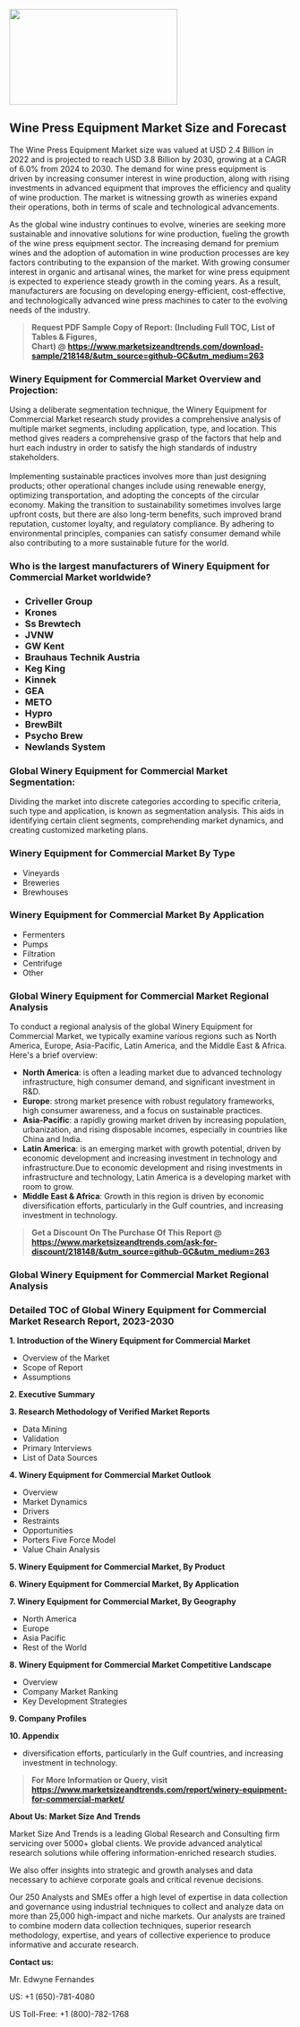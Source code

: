 <p><img class="alignnone size-medium wp-image-20088" src="https://ffe5etoiles.com/wp-content/uploads/2024/12/MST1-300x171.png" alt="" width="300" height="171" /></p><h2>Wine Press Equipment Market Size and Forecast</h2><p>The Wine Press Equipment Market size was valued at USD 2.4 Billion in 2022 and is projected to reach USD 3.8 Billion by 2030, growing at a CAGR of 6.0% from 2024 to 2030. The demand for wine press equipment is driven by increasing consumer interest in wine production, along with rising investments in advanced equipment that improves the efficiency and quality of wine production. The market is witnessing growth as wineries expand their operations, both in terms of scale and technological advancements.</p><p>As the global wine industry continues to evolve, wineries are seeking more sustainable and innovative solutions for wine production, fueling the growth of the wine press equipment sector. The increasing demand for premium wines and the adoption of automation in wine production processes are key factors contributing to the expansion of the market. With growing consumer interest in organic and artisanal wines, the market for wine press equipment is expected to experience steady growth in the coming years. As a result, manufacturers are focusing on developing energy-efficient, cost-effective, and technologically advanced wine press machines to cater to the evolving needs of the industry.</p></p><blockquote id="" class=""><strong>Request PDF Sample Copy of Report: (Including Full TOC, List of Tables &amp; Figures, Chart)&nbsp;@&nbsp;<strong><a href="https://www.marketsizeandtrends.com/download-sample/218148/&utm_source=github-GC&utm_medium=263" target="_blank">https://www.marketsizeandtrends.com/download-sample/218148/&utm_source=github-GC&utm_medium=263</a></strong></strong></blockquote><h3 id="" class="">Winery Equipment for Commercial Market&nbsp;Overview and Projection:</h3><p id="" class="">Using a deliberate segmentation technique, the Winery Equipment for Commercial Market research study provides a comprehensive analysis of multiple market segments, including application, type, and location. This method gives readers a comprehensive grasp of the factors that help and hurt each industry in order to satisfy the high standards of industry stakeholders. <br /> <br />Implementing sustainable practices involves more than just designing products; other operational changes include using renewable energy, optimizing transportation, and adopting the concepts of the circular economy. Making the transition to sustainability sometimes involves large upfront costs, but there are also long-term benefits, such improved brand reputation, customer loyalty, and regulatory compliance. By adhering to environmental principles, companies can satisfy consumer demand while also contributing to a more sustainable future for the world.</p><h3 id="" class="">Who is the largest manufacturers of&nbsp;Winery Equipment for Commercial Market worldwide?</h3><h3 class=""><p><ul><li>Criveller Group </li><li> Krones </li><li> Ss Brewtech </li><li> JVNW </li><li> GW Kent </li><li> Brauhaus Technik Austria </li><li> Keg King </li><li> Kinnek </li><li> GEA </li><li> METO </li><li> Hypro </li><li> BrewBilt </li><li> Psycho Brew </li><li> Newlands System</li></ul></p></h3><h3 id="" class="">Global&nbsp;Winery Equipment for Commercial Market Segmentation:</h3><p id="" class="">Dividing the market into discrete categories according to specific criteria, such type and application, is known as segmentation analysis. This aids in identifying certain client segments, comprehending market dynamics, and creating customized marketing plans.</p><h3 id="" class="">Winery Equipment for Commercial Market&nbsp;By Type</h3><p><p><ul><li>Vineyards</li><li> Breweries</li><li> Brewhouses</p></li></ul></p></p><h3 id="" class="">Winery Equipment for Commercial Market&nbsp;By Application</h3><p class=""><p><ul><li>Fermenters</li><li> Pumps</li><li> Filtration</li><li> Centrifuge</li><li> Other</li></ul></p></p><h3 id="" class="">Global Winery Equipment for Commercial Market Regional Analysis</h3><p id="" class="">To conduct a regional analysis of the global Winery Equipment for Commercial Market, we typically examine various regions such as North America, Europe, Asia-Pacific, Latin America, and the Middle East &amp; Africa. Here's a brief overview:</p><ul><li><strong>North America</strong>: is often a leading market due to advanced technology infrastructure, high consumer demand, and significant investment in R&amp;D.</li><li><strong>Europe</strong>: strong market presence with robust regulatory frameworks, high consumer awareness, and a focus on sustainable practices.</li><li><strong>Asia-Pacific</strong>: a rapidly growing market driven by increasing population, urbanization, and rising disposable incomes, especially in countries like China and India.</li><li><strong>Latin America</strong>: is an emerging market with growth potential, driven by economic development and increasing investment in technology and infrastructure.Due to economic development and rising investments in infrastructure and technology, Latin America is a developing market with room to grow.</li><li><strong>Middle East &amp; Africa</strong>: Growth in this region is driven by economic diversification efforts, particularly in the Gulf countries, and increasing investment in technology.</li></ul><blockquote id="" class=""><strong>Get a Discount On The Purchase Of This Report @ <strong><a href="https://www.marketsizeandtrends.com/ask-for-discount/218148/&utm_source=github-GC&utm_medium=263" target="_blank">https://www.marketsizeandtrends.com/ask-for-discount/218148/&utm_source=github-GC&utm_medium=263</a></strong></strong></blockquote><h3 id="" class="">Global Winery Equipment for Commercial Market Regional Analysis</h3><h3 id="" class="">Detailed TOC of Global Winery Equipment for Commercial Market Research Report, 2023-2030</h3><p id="" class=""><strong>1. Introduction of the Winery Equipment for Commercial Market</strong></p><ul><li>Overview of the Market</li><li>Scope of Report</li><li>Assumptions</li></ul><p id="" class=""><strong>2. Executive Summary</strong></p><p id="" class=""><strong>3. Research Methodology of Verified Market Reports</strong></p><ul><li>Data Mining</li><li>Validation</li><li>Primary Interviews</li><li>List of Data Sources</li></ul><p id="" class=""><strong>4. Winery Equipment for Commercial Market Outlook</strong></p><ul><li>Overview</li><li>Market Dynamics</li><li>Drivers</li><li>Restraints</li><li>Opportunities</li><li>Porters Five Force Model</li><li>Value Chain Analysis</li></ul><p id="" class=""><strong>5. Winery Equipment for Commercial Market, By Product</strong></p><p id="" class=""><strong>6. Winery Equipment for Commercial Market, By Application</strong></p><p id="" class=""><strong>7. Winery Equipment for Commercial Market, By Geography</strong></p><ul><li>North America</li><li>Europe</li><li>Asia Pacific</li><li>Rest of the World</li></ul><p id="" class=""><strong>8. Winery Equipment for Commercial Market Competitive Landscape</strong></p><ul><li>Overview</li><li>Company Market Ranking</li><li>Key Development Strategies</li></ul><p id="" class=""><strong>9. Company Profiles</strong></p><p id="" class=""><strong>10. Appendix</strong></p><ul><li>diversification efforts, particularly in the Gulf countries, and increasing investment in technology.</li></ul><blockquote id="" class=""><strong>For More Information or Query, visit <strong><strong><a href="https://www.marketsizeandtrends.com/report/winery-equipment-for-commercial-market/" target="_blank">https://www.marketsizeandtrends.com/report/winery-equipment-for-commercial-market/</a></strong></strong></strong></blockquote><p id="" class=""><strong>About Us: Market Size And Trends</strong></p><p id="" class="">Market Size And Trends is a leading Global Research and Consulting firm servicing over 5000+ global clients. We provide advanced analytical research solutions while offering information-enriched research studies.</p><p id="" class="">We also offer insights into strategic and growth analyses and data necessary to achieve corporate goals and critical revenue decisions.</p><p id="" class="">Our 250 Analysts and SMEs offer a high level of expertise in data collection and governance using industrial techniques to collect and analyze data on more than 25,000 high-impact and niche markets. Our analysts are trained to combine modern data collection techniques, superior research methodology, expertise, and years of collective experience to produce informative and accurate research.</p><p id="" class=""><strong>Contact us:</strong></p><p id="" class="">Mr. Edwyne Fernandes</p><p id="" class="">US: +1 (650)-781-4080</p><p id="" class="">US Toll-Free: +1 (800)-782-1768</p>
